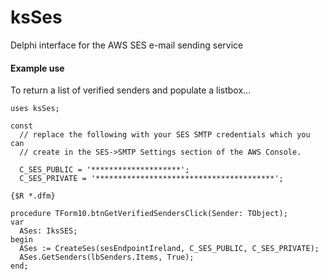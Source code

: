 # ksSes
Delphi interface for the AWS SES e-mail sending service

#### Example use

To return a list of verified senders and populate a listbox...

```
uses ksSes;

const
  // replace the following with your SES SMTP credentials which you can
  // create in the SES->SMTP Settings section of the AWS Console.

  C_SES_PUBLIC = '********************';
  C_SES_PRIVATE = '****************************************';

{$R *.dfm}

procedure TForm10.btnGetVerifiedSendersClick(Sender: TObject);
var
  ASes: IksSES;
begin
  ASes := CreateSes(sesEndpointIreland, C_SES_PUBLIC, C_SES_PRIVATE);
  ASes.GetSenders(lbSenders.Items, True);
end;
 ```
